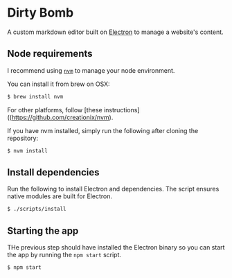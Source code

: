# Dirty Bomb

A custom markdown editor built on [Electron](https://github.com/atom/electron) to manage a website's content.

## Node requirements

I recommend using [`nvm`](https://github.com/creationix/nvm) to manage your node environment.

You can install it from brew on OSX:

```bash
$ brew install nvm
```

For other platforms, follow [these instructions]((https://github.com/creationix/nvm).

If you have nvm installed, simply run the following after cloning the repository:

```bash
$ nvm install
```

## Install dependencies

Run the following to install Electron and dependencies. The script ensures native modules are built for Electron.

```bash
$ ./scripts/install
```

## Starting the app

THe previous step should have installed the Electron binary so you can start the app by running the `npm start` script.

```bash
$ npm start
```
